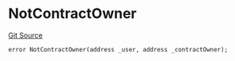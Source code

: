 # NotContractOwner
[Git Source](https://github.com/thrackle-io/tron/blob/1ba87bf9bb403411ce677f8e83126c3bf8cfa713/src/client/token/handler/diamond/HandlerDiamondLib.sol)


```solidity
error NotContractOwner(address _user, address _contractOwner);
```

